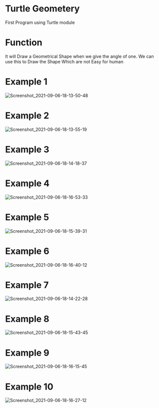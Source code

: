 # Turtle Geometery

First Program using Turtle module
# Function
It will Draw a Geometrical Shape when we give the angle of one. 
We can use this to Draw the Shape Which are not Easy for human

# Example 1
 ![Screenshot_2021-09-06-18-13-50-48](https://user-images.githubusercontent.com/88123015/132219955-bc963a6d-3a1b-4494-a7dc-25d541ce7c46.jpg)

# Example 2
![Screenshot_2021-09-06-18-13-55-19](https://user-images.githubusercontent.com/88123015/132219982-b6a3e766-f56e-497d-bab3-00f19636e7c6.jpg)

# Example 3
![Screenshot_2021-09-06-18-14-18-37](https://user-images.githubusercontent.com/88123015/132220022-51cab84f-8fab-41ca-b8aa-b806281a7b19.jpg)

# Example 4
![Screenshot_2021-09-06-18-16-53-33](https://user-images.githubusercontent.com/88123015/132220073-6ee73c87-c392-418e-b94f-4ebb45620dda.jpg)

# Example 5
![Screenshot_2021-09-06-18-15-39-31](https://user-images.githubusercontent.com/88123015/132220105-dadc619a-132a-4542-b059-6e92ff7d9a36.jpg)

# Example 6
![Screenshot_2021-09-06-18-16-40-12](https://user-images.githubusercontent.com/88123015/132220137-30519279-c3a6-4a00-b81f-2037eacfc6ae.jpg)

# Example 7
![Screenshot_2021-09-06-18-14-22-28](https://user-images.githubusercontent.com/88123015/132220416-23680216-f16e-4164-b88b-e0ba60f48bb2.jpg)

# Example 8
![Screenshot_2021-09-06-18-15-43-45](https://user-images.githubusercontent.com/88123015/132220444-14280ea5-a57c-47c3-9321-50b84ec58e01.jpg)
# Example 9
![Screenshot_2021-09-06-18-16-15-45](https://user-images.githubusercontent.com/88123015/132220483-d3355e45-b10f-4f18-b2c0-e60e80494e4f.jpg)
# Example 10
![Screenshot_2021-09-06-18-16-27-12](https://user-images.githubusercontent.com/88123015/132220502-35a14e46-ba53-4c35-9f17-c8b94634881c.jpg)

